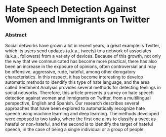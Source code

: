 # Hate Speech Detection Against Women and Immigrants on Twitter


### Abstract

Social networks have grown a lot in recent years, a great example is Twitter, which its users send updates (a.k.a., tweets) to a network of associates (a.k.a., followers) from a variety of devices. Because of this growth, not only the way that we communicated has become more practical, there has also been an increase in the exposure of opinions, often controversial and may be offensive, aggressive, rude, hateful, among other derogatory characteristics. In this respect, it has become interesting to develop automatic methods to idendify this type of hate language, and the area called Sentiment Analysis provides several methods for detecting feelings in social networks. Therefore, this article presents a survey on hate speech detection against women and immigrants on Twitter, from a multilingual perspective, English and Spanish. Our research describes several approaches that have been explored to automatically recognize hate speech using machine learning and deep learning. The methods developed were exposed to two tasks, where the first one aims to classify a tweet as hateful or non-hateful, and the second is to idendify the target of hateful speech, in the case of being a single individual or a group of people.
